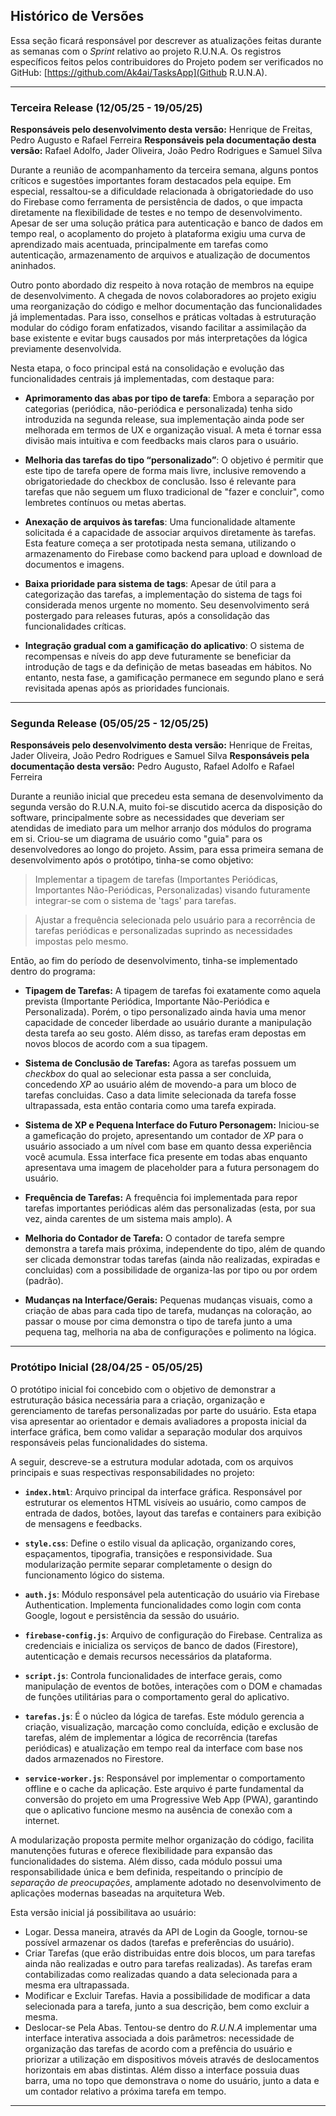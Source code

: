 ## Histórico de Versões

Essa seção ficará responsável por descrever as atualizações feitas durante as semanas com o _Sprint_ relativo ao projeto R.U.N.A. Os registros específicos feitos pelos contribuidores do Projeto podem ser verificados no GitHub: [https://github.com/Ak4ai/TasksApp](Github R.U.N.A).

---

### Terceira Release (12/05/25 - 19/05/25)

**Responsáveis pelo desenvolvimento desta versão:** Henrique de Freitas, Pedro Augusto e Rafael Ferreira
**Responsáveis pela documentação desta versão:**  Rafael Adolfo, Jader Oliveira, João Pedro Rodrigues e Samuel Silva

Durante a reunião de acompanhamento da terceira semana, alguns pontos críticos e sugestões importantes foram destacados pela equipe. Em especial, ressaltou-se a dificuldade relacionada à obrigatoriedade do uso do Firebase como ferramenta de persistência de dados, o que impacta diretamente na flexibilidade de testes e no tempo de desenvolvimento. Apesar de ser uma solução prática para autenticação e banco de dados em tempo real, o acoplamento do projeto à plataforma exigiu uma curva de aprendizado mais acentuada, principalmente em tarefas como autenticação, armazenamento de arquivos e atualização de documentos aninhados.

Outro ponto abordado diz respeito à nova rotação de membros na equipe de desenvolvimento. A chegada de novos colaboradores ao projeto exigiu uma reorganização do código e melhor documentação das funcionalidades já implementadas. Para isso, conselhos e práticas voltadas à estruturação modular do código foram enfatizados, visando facilitar a assimilação da base existente e evitar bugs causados por más interpretações da lógica previamente desenvolvida.

Nesta etapa, o foco principal está na consolidação e evolução das funcionalidades centrais já implementadas, com destaque para:

* **Aprimoramento das abas por tipo de tarefa**: Embora a separação por categorias (periódica, não-periódica e personalizada) tenha sido introduzida na segunda release, sua implementação ainda pode ser melhorada em termos de UX e organização visual. A meta é tornar essa divisão mais intuitiva e com feedbacks mais claros para o usuário.

* **Melhoria das tarefas do tipo “personalizado”**: O objetivo é permitir que este tipo de tarefa opere de forma mais livre, inclusive removendo a obrigatoriedade do checkbox de conclusão. Isso é relevante para tarefas que não seguem um fluxo tradicional de "fazer e concluir", como lembretes contínuos ou metas abertas.

* **Anexação de arquivos às tarefas**: Uma funcionalidade altamente solicitada é a capacidade de associar arquivos diretamente às tarefas. Esta feature começa a ser prototipada nesta semana, utilizando o armazenamento do Firebase como backend para upload e download de documentos e imagens.

* **Baixa prioridade para sistema de tags**: Apesar de útil para a categorização das tarefas, a implementação do sistema de tags foi considerada menos urgente no momento. Seu desenvolvimento será postergado para releases futuras, após a consolidação das funcionalidades críticas.

* **Integração gradual com a gamificação do aplicativo**: O sistema de recompensas e níveis do app deve futuramente se beneficiar da introdução de tags e da definição de metas baseadas em hábitos. No entanto, nesta fase, a gamificação permanece em segundo plano e será revisitada apenas após as prioridades funcionais.

---

### Segunda Release (05/05/25 - 12/05/25)

**Responsáveis pelo desenvolvimento desta versão:** Henrique de Freitas, Jader Oliveira, João Pedro Rodrigues e Samuel Silva
**Responsáveis pela documentação desta versão:** Pedro Augusto, Rafael Adolfo e Rafael Ferreira

Durante a reunião inicial que precedeu esta semana de desenvolvimento da segunda versão do R.U.N.A, muito foi-se discutido acerca da disposição do software, principalmente sobre as necessidades que deveriam ser atendidas de imediato para um melhor arranjo dos módulos do programa em si. Criou-se um diagrama de usuário como "guia" para os desenvolvedores ao longo do projeto. Assim, para essa primeira semana de desenvolvimento após o protótipo, tinha-se como objetivo: 

> Implementar a tipagem de tarefas (Importantes Periódicas, Importantes Não-Periódicas, Personalizadas) visando futuramente integrar-se com o sistema de 'tags' para tarefas.

> Ajustar a frequência selecionada pelo usuário para a recorrência de tarefas periódicas e personalizadas suprindo as necessidades impostas pelo mesmo. 

Então, ao fim do período de desenvolvimento, tinha-se implementado dentro do programa:

- **Tipagem de Tarefas:** A tipagem de tarefas foi exatamente como aquela prevista (Importante Periódica, Importante Não-Periódica e Personalizada). Porém, o tipo personalizado ainda havia uma menor capacidade de conceder liberdade ao usuário durante a manipulação desta tarefa ao seu gosto. Além disso, as tarefas eram depostas em novos blocos de acordo com a sua tipagem.

- **Sistema de Conclusão de Tarefas:** Agora as tarefas possuem um _checkbox_ do qual ao selecionar esta passa a ser concluida, concedendo _XP_ ao usuário além de movendo-a para um bloco de tarefas concluidas. Caso a data limite selecionada da tarefa fosse ultrapassada, esta então contaria como uma tarefa expirada.

- **Sistema de XP e Pequena Interface do Futuro Personagem:**  Iniciou-se a gameficação do projeto, apresentando um contador de _XP_ para o usuário associado a um nível com base em quanto dessa experiência você acumula. Essa interface fica presente em todas abas enquanto apresentava uma imagem de placeholder para a futura personagem do usuário.

- **Frequência de Tarefas:** A frequência foi implementada para repor tarefas importantes periódicas além das personalizadas (esta, por sua vez, ainda carentes de um sistema mais amplo). A

- **Melhoria do Contador de Tarefa:** O contador de tarefa sempre demonstra a tarefa mais próxima, independente do tipo, além de quando ser clicada demonstrar todas tarefas (ainda não realizadas, expiradas e concluidas) com a possibilidade de organiza-las por tipo ou por ordem (padrão).

- **Mudanças na Interface/Gerais:** Pequenas mudanças visuais, como a criação de abas para cada tipo de tarefa, mudanças na coloração, ao passar o mouse por cima demonstra o tipo de tarefa junto a uma pequena tag, melhoria na aba de configurações e polimento na lógica.

---

### Protótipo Inicial (28/04/25 - 05/05/25)


O protótipo inicial foi concebido com o objetivo de demonstrar a estruturação básica necessária para a criação, organização e gerenciamento de tarefas personalizadas por parte do usuário. Esta etapa visa apresentar ao orientador e demais avaliadores a proposta inicial da interface gráfica, bem como validar a separação modular dos arquivos responsáveis pelas funcionalidades do sistema.

A seguir, descreve-se a estrutura modular adotada, com os arquivos principais e suas respectivas responsabilidades no projeto:

* **`index.html`**: Arquivo principal da interface gráfica. Responsável por estruturar os elementos HTML visíveis ao usuário, como campos de entrada de dados, botões, layout das tarefas e containers para exibição de mensagens e feedbacks.

* **`style.css`**: Define o estilo visual da aplicação, organizando cores, espaçamentos, tipografia, transições e responsividade. Sua modularização permite separar completamente o design do funcionamento lógico do sistema.

* **`auth.js`**: Módulo responsável pela autenticação do usuário via Firebase Authentication. Implementa funcionalidades como login com conta Google, logout e persistência da sessão do usuário.

* **`firebase-config.js`**: Arquivo de configuração do Firebase. Centraliza as credenciais e inicializa os serviços de banco de dados (Firestore), autenticação e demais recursos necessários da plataforma.

* **`script.js`**: Controla funcionalidades de interface gerais, como manipulação de eventos de botões, interações com o DOM e chamadas de funções utilitárias para o comportamento geral do aplicativo.

* **`tarefas.js`**: É o núcleo da lógica de tarefas. Este módulo gerencia a criação, visualização, marcação como concluída, edição e exclusão de tarefas, além de implementar a lógica de recorrência (tarefas periódicas) e atualização em tempo real da interface com base nos dados armazenados no Firestore.

* **`service-worker.js`**: Responsável por implementar o comportamento offline e o cache da aplicação. Este arquivo é parte fundamental da conversão do projeto em uma Progressive Web App (PWA), garantindo que o aplicativo funcione mesmo na ausência de conexão com a internet.

A modularização proposta permite melhor organização do código, facilita manutenções futuras e oferece flexibilidade para expansão das funcionalidades do sistema. Além disso, cada módulo possui uma responsabilidade única e bem definida, respeitando o princípio de *separação de preocupações*, amplamente adotado no desenvolvimento de aplicações modernas baseadas na arquitetura Web.

Esta versão inicial já possibilitava ao usuário:
- Logar. Dessa maneira, através da API de Login da Google, tornou-se possível armazenar os dados (tarefas e preferências do usuário).
- Criar Tarefas (que erão distribuidas entre dois blocos, um para tarefas ainda não realizadas e outro para tarefas realizadas). As tarefas eram contabilizadas como realizadas quando a data selecionada para a mesma era ultrapassada.
- Modificar e Excluir Tarefas. Havia a possibilidade de modificar a data selecionada para a tarefa, junto a sua descrição, bem como excluir a mesma.
- Deslocar-se Pela Abas. Tentou-se dentro do _R.U.N.A_ implementar uma interface interativa associada a dois parâmetros: necessidade de organização das tarefas de acordo com a prefência do usuário e priorizar a utilização em dispositivos móveis através de deslocamentos horizontais em abas distintas. Além disso a interface possuia duas barra, uma no topo que demonstrava o nome do usuário, junto a data e um contador relativo a próxima tarefa em tempo.
 

---

